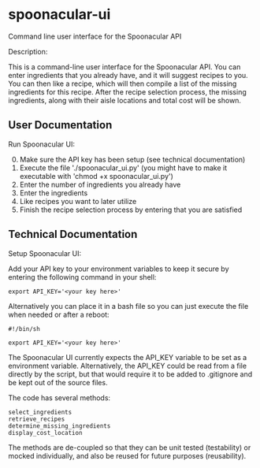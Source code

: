 # spoonacular-ui
Command line user interface for the Spoonacular API

Description:

This is a command-line user interface for the Spoonacular API. You can enter ingredients that you already have, 
and it will suggest recipes to you. You can then like a recipe, which will then compile a list of the missing ingredients for this recipe. After the recipe selection process, the missing ingredients, along with their aisle locations and total cost will be shown.

## User Documentation

Run Spoonacular UI:

0. Make sure the API key has been setup (see technical documentation) 
1. Execute the file './spoonacular_ui.py' (you might have to make it executable with 'chmod +x spoonacular_ui.py')
2. Enter the number of ingredients you already have
3. Enter the ingredients 
4. Like recipes you want to later utilize 
5. Finish the recipe selection process by entering that you are satisfied

## Technical Documentation

Setup Spoonacular UI:

Add your API key to your environment variables to keep it secure by entering the following command in your shell:
```
export API_KEY='<your key here>'
```
Alternatively you can place it in a bash file so you can just execute the file when needed or after a reboot:
```
#!/bin/sh

export API_KEY='<your key here>'
```
The Spoonacular UI currently expects the API_KEY variable to be set as a environment variable. Alternatively, the API_KEY could be read from a file directly by the script, but that would require it to be added to .gitignore and be kept out of the source files.

The code has several methods:
```
select_ingredients
retrieve_recipes
determine_missing_ingredients
display_cost_location
```
The methods are de-coupled so that they can be unit tested (testability) or mocked individually, and also be reused for future purposes (reusability).

